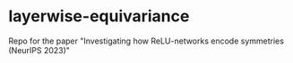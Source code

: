 # layerwise-equivariance
Repo for the paper "Investigating how ReLU-networks encode symmetries (NeurIPS 2023)"
